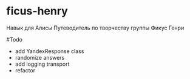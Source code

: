 # ficus-henry
Навык для Алисы
Путеводитель по творчеству группы Фикус Генри

#Todo
- add YandexResponse class
- randomize answers
- add logging transport
- refactor